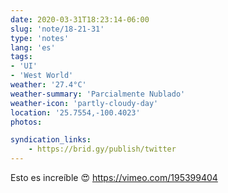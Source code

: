 ```yaml
---
date: 2020-03-31T18:23:14-06:00
slug: 'note/18-21-31'
type: 'notes'
lang: 'es'
tags:
- 'UI'
- 'West World'
weather: '27.4°C'
weather-summary: 'Parcialmente Nublado'
weather-icon: 'partly-cloudy-day'
location: '25.7554,-100.4023'
photos:

syndication_links:
    - https://brid.gy/publish/twitter
---
```

Esto es increíble 😍 
https://vimeo.com/195399404

 